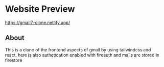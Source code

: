 # Website Preview
https://gmail7-clone.netlify.app/

## About
This is a clone of the frontend aspects of gmail by using tailwindcss and react, here is also authetication enabled with fireauth and mails are stored in firestore
